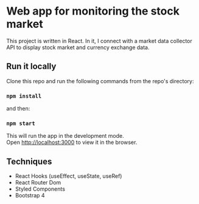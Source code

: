 # Web app for monitoring the stock market

This project is written in React. In it, I connect with a market data collector API to display stock market and currency exchange data.

## Run it locally 

Clone this repo and run the following commands from the repo's directory:

### `npm install`

and then:

### `npm start`

This will run the app in the development mode.\
Open [http://localhost:3000](http://localhost:3000) to view it in the browser.

## Techniques

- React Hooks (useEffect, useState, useRef)
- React Router Dom
- Styled Components
- Bootstrap 4

